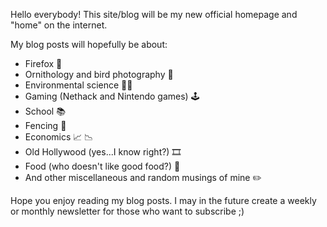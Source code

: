Hello everybody! This site/blog will be my new official homepage and "home" on the internet.

My blog posts will hopefully be about:

- Firefox 🦊
- Ornithology and bird photography 🪺
- Environmental science 🌲🐾
- Gaming (Nethack and Nintendo games) 🕹
- School 📚
- Fencing 🤺
- Economics 📈 📉
- Old Hollywood (yes...I know right?) 🎞
- Food (who doesn't like good food?) 🍳
- And other miscellaneous and random musings of mine ✏️

Hope you enjoy reading my blog posts. I may in the future create a weekly or monthly newsletter for those who want to subscribe ;)
